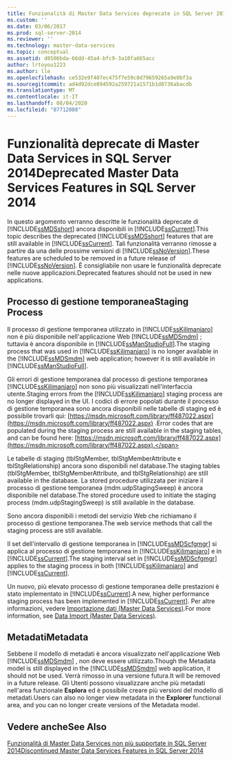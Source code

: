 ```yaml
---
title: Funzionalità di Master Data Services deprecate in SQL Server 2014 | Microsoft Docs
ms.custom: ''
ms.date: 03/06/2017
ms.prod: sql-server-2014
ms.reviewer: ''
ms.technology: master-data-services
ms.topic: conceptual
ms.assetid: d8506bda-66dd-45a4-bfc9-3a10fa665acc
author: lrtoyou1223
ms.author: lle
ms.openlocfilehash: ce532e9f407ec475f7e59c0d79659265a9e0bf3a
ms.sourcegitcommit: ad4d92dce894592a259721a1571b1d8736abacdb
ms.translationtype: MT
ms.contentlocale: it-IT
ms.lasthandoff: 08/04/2020
ms.locfileid: "87712088"
---
```

# <a name="deprecated-master-data-services-features-in-sql-server-2014"></a><span data-ttu-id="a9b95-102">Funzionalità deprecate di Master Data Services in SQL Server 2014</span><span class="sxs-lookup"><span data-stu-id="a9b95-102">Deprecated Master Data Services Features in SQL Server 2014</span></span>
  <span data-ttu-id="a9b95-103">In questo argomento verranno descritte le funzionalità deprecate di [!INCLUDE[ssMDSshort](../includes/ssmdsshort-md.md)] ancora disponibili in [!INCLUDE[ssCurrent](../includes/sscurrent-md.md)].</span><span class="sxs-lookup"><span data-stu-id="a9b95-103">This topic describes the deprecated [!INCLUDE[ssMDSshort](../includes/ssmdsshort-md.md)] features that are still available in [!INCLUDE[ssCurrent](../includes/sscurrent-md.md)].</span></span> <span data-ttu-id="a9b95-104">Tali funzionalità verranno rimosse a partire da una delle prossime versioni di [!INCLUDE[ssNoVersion](../includes/ssnoversion-md.md)].</span><span class="sxs-lookup"><span data-stu-id="a9b95-104">These features are scheduled to be removed in a future release of [!INCLUDE[ssNoVersion](../includes/ssnoversion-md.md)].</span></span> <span data-ttu-id="a9b95-105">È consigliabile non usare le funzionalità deprecate nelle nuove applicazioni.</span><span class="sxs-lookup"><span data-stu-id="a9b95-105">Deprecated features should not be used in new applications.</span></span>  
  
## <a name="staging-process"></a><span data-ttu-id="a9b95-106">Processo di gestione temporanea</span><span class="sxs-lookup"><span data-stu-id="a9b95-106">Staging Process</span></span>  
 <span data-ttu-id="a9b95-107">Il processo di gestione temporanea utilizzato in [!INCLUDE[ssKilimanjaro](../includes/sskilimanjaro-md.md)] non è più disponibile nell'applicazione Web [!INCLUDE[ssMDSmdm](../includes/ssmdsmdm-md.md)] ; tuttavia è ancora disponibile in [!INCLUDE[ssManStudioFull](../includes/ssmanstudiofull-md.md)].</span><span class="sxs-lookup"><span data-stu-id="a9b95-107">The staging process that was used in [!INCLUDE[ssKilimanjaro](../includes/sskilimanjaro-md.md)] is no longer available in the [!INCLUDE[ssMDSmdm](../includes/ssmdsmdm-md.md)] web application; however it is still available in [!INCLUDE[ssManStudioFull](../includes/ssmanstudiofull-md.md)].</span></span>  
  
 <span data-ttu-id="a9b95-108">Gli errori di gestione temporanea dal processo di gestione temporanea [!INCLUDE[ssKilimanjaro](../includes/sskilimanjaro-md.md)] non sono più visualizzati nell'interfaccia utente.</span><span class="sxs-lookup"><span data-stu-id="a9b95-108">Staging errors from the [!INCLUDE[ssKilimanjaro](../includes/sskilimanjaro-md.md)] staging process are no longer displayed in the UI.</span></span> <span data-ttu-id="a9b95-109">I codici di errore popolati durante il processo di gestione temporanea sono ancora disponibili nelle tabelle di staging ed è possibile trovarli qui: [https://msdn.microsoft.com/library/ff487022.aspx](https://msdn.microsoft.com/library/ff487022.aspx) .</span><span class="sxs-lookup"><span data-stu-id="a9b95-109">Error codes that are populated during the staging process are still available in the staging tables, and can be found here: [https://msdn.microsoft.com/library/ff487022.aspx](https://msdn.microsoft.com/library/ff487022.aspx).</span></span>  
  
 <span data-ttu-id="a9b95-110">Le tabelle di staging (tblStgMember, tblStgMemberAttribute e tblStgRelationship) ancora sono disponibili nel database.</span><span class="sxs-lookup"><span data-stu-id="a9b95-110">The staging tables (tblStgMember, tblStgMemberAttribute, and tblStgRelationship) are still available in the database.</span></span> <span data-ttu-id="a9b95-111">La stored procedure utilizzata per iniziare il processo di gestione temporanea (mdm.udpStagingSweep) è ancora disponibile nel database.</span><span class="sxs-lookup"><span data-stu-id="a9b95-111">The stored procedure used to initiate the staging process (mdm.udpStagingSweep) is still available in the database.</span></span>  
  
 <span data-ttu-id="a9b95-112">Sono ancora disponibili i metodi del servizio Web che richiamano il processo di gestione temporanea.</span><span class="sxs-lookup"><span data-stu-id="a9b95-112">The web service methods that call the staging process are still available.</span></span>  
  
 <span data-ttu-id="a9b95-113">Il set dell'intervallo di gestione temporanea in [!INCLUDE[ssMDScfgmgr](../includes/ssmdscfgmgr-md.md)] si applica al processo di gestione temporanea in [!INCLUDE[ssKilimanjaro](../includes/sskilimanjaro-md.md)] e in [!INCLUDE[ssCurrent](../includes/sscurrent-md.md)].</span><span class="sxs-lookup"><span data-stu-id="a9b95-113">The staging interval set in [!INCLUDE[ssMDScfgmgr](../includes/ssmdscfgmgr-md.md)] applies to the staging process in both [!INCLUDE[ssKilimanjaro](../includes/sskilimanjaro-md.md)] and [!INCLUDE[ssCurrent](../includes/sscurrent-md.md)].</span></span>  
  
 <span data-ttu-id="a9b95-114">Un nuovo, più elevato processo di gestione temporanea delle prestazioni è stato implementato in [!INCLUDE[ssCurrent](../includes/sscurrent-md.md)].</span><span class="sxs-lookup"><span data-stu-id="a9b95-114">A new, higher performance staging process has been implemented in [!INCLUDE[ssCurrent](../includes/sscurrent-md.md)].</span></span> <span data-ttu-id="a9b95-115">Per altre informazioni, vedere [Importazione dati &#40;Master Data Services&#41;](overview-importing-data-from-tables-master-data-services.md).</span><span class="sxs-lookup"><span data-stu-id="a9b95-115">For more information, see [Data Import &#40;Master Data Services&#41;](overview-importing-data-from-tables-master-data-services.md).</span></span>  
  
## <a name="metadata"></a><span data-ttu-id="a9b95-116">Metadati</span><span class="sxs-lookup"><span data-stu-id="a9b95-116">Metadata</span></span>  
 <span data-ttu-id="a9b95-117">Sebbene il modello di metadati è ancora visualizzato nell'applicazione Web [!INCLUDE[ssMDSmdm](../includes/ssmdsmdm-md.md)] , non deve essere utilizzato.</span><span class="sxs-lookup"><span data-stu-id="a9b95-117">Though the Metadata model is still displayed in the [!INCLUDE[ssMDSmdm](../includes/ssmdsmdm-md.md)] web application, it should not be used.</span></span> <span data-ttu-id="a9b95-118">Verrà rimosso in una versione futura.</span><span class="sxs-lookup"><span data-stu-id="a9b95-118">It will be removed in a future release.</span></span> <span data-ttu-id="a9b95-119">Gli Utenti possono visualizzare anche più metadati nell'area funzionale **Esplora** ed è possibile creare più versioni del modello di metadati.</span><span class="sxs-lookup"><span data-stu-id="a9b95-119">Users can also no longer view metadata in the **Explorer** functional area, and you can no longer create versions of the Metadata model.</span></span>  
  
## <a name="see-also"></a><span data-ttu-id="a9b95-120">Vedere anche</span><span class="sxs-lookup"><span data-stu-id="a9b95-120">See Also</span></span>  
 [<span data-ttu-id="a9b95-121">Funzionalità di Master Data Services non più supportate in SQL Server 2014</span><span class="sxs-lookup"><span data-stu-id="a9b95-121">Discontinued Master Data Services Features in SQL Server 2014</span></span>](discontinued-master-data-services-features.md)  
  
  
